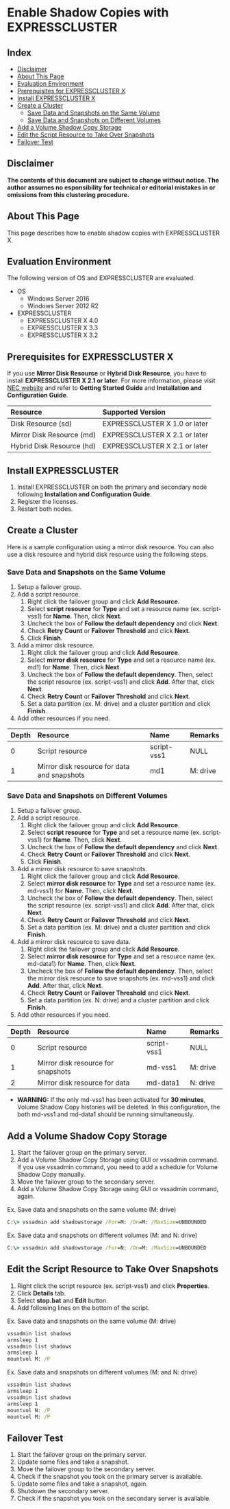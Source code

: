 # Enable Shadow Copies with EXPRESSCLUSTER
## Index
* [Disclaimer](#disclaimer)
* [About This Page](#about-this-page)
* [Evaluation Environment](#evaluation-environment)
* [Prerequisites for EXPRESSCLUSTER X](#prerequisites-for-expresscluster-x)
* [Install EXPRESSCLUSTER X](#install-expresscluster)
* [Create a Cluster](#create-a-cluster)
  * [Save Data and Snapshots on the Same Volume](#save-data-and-snapshots-on-the-same-volume) 
  * [Save Data and Snapshots on Different Volumes](#save-data-and-snapshots-on-different-volumes) 
* [Add a Volume Shadow Copy Storage](#add-a-volume-shadow-copy-storage)
* [Edit the Script Resource to Take Over Snapshots](#edit-the-script-resource-to-take-over-snapshots)
* [Failover Test](#failover-test)

<!---
* [Appendix](#appendix)
  * [Notes](#notes)
-->

## Disclaimer
**The contents of this document are subject to change without notice. The author assumes no esponsibility for technical or editorial mistakes in or omissions from this clustering procedure.**

## About This Page
This page describes how to enable shadow copies with EXPRESSCLUSTER X.

## Evaluation Environment
The following version of OS and EXPRESSCLUSTER are evaluated.
- OS
  - Windows Server 2016 
  - Windows Server 2012 R2
- EXPRESSCLUSTER
  -  EXPRESSCLUSTER X 4.0
  -  EXPRESSCLUSTER X 3.3
  -  EXPRESSCLUSTER X 3.2
<!--
```
+--------------------------+
| Active Directory         |
| - Windows Server 2012 R2 |
+--------------------------+
 |
 |  +--------------------------+
 +--| Cluster Node #1          |
 |  | - Windows Server 2012 R2 |
 |  | - EXPRESSCLUSTER X 3.2   |
 |  +--------------------------+
 |
 |  +--------------------------+
 +--| Cluster Node #2          |
 |  | - Windows Server 2012 R2 |
 |  | - EXPRESSCLUSTER X 3.2   |
 |  +--------------------------+
 |
 |  +--------------------------+
 +--| Client Machine           |
    | - Windows Server 2012 R2 |
    +--------------------------+
```
-->
## Prerequisites for EXPRESSCLUSTER X
If you use **Mirror Disk Resource** or **Hybrid Disk Resource**, you have to install **EXPRESSCLUSTER X 2.1 or later**. For more information, please visit [NEC website](http://www.nec.com/en/global/prod/expresscluster/en/support/manuals.html?) and refer to **Getting Started Guide** and **Installation and Configuration Guide**.

|Resource                      |Supported Version            |
|:-----------------------------|:----------------------------|
|Disk Resource (sd)            |EXPRESSCLUSTER X 1.0 or later|
|Mirror Disk Resource (md)     |EXPRESSCLUSTER X 2.1 or later|
|Hybrid Disk Resource (hd)     |EXPRESSCLUSTER X 2.1 or later|

## Install EXPRESSCLUSTER
1. Install EXPRESSCLUSTER on both the primary and secondary node following **Installation and Configuration Guide**.
1. Register the licenses.
1. Restart both nodes.

## Create a Cluster
Here is a sample configuration using a mirror disk resource. You can also use a disk resource and hybrid disk resource using the following steps.

### Save Data and Snapshots on the Same Volume
1. Setup a failover group.
1. Add a script resource.
   1. Right click the failover group and click **Add Resource**.
   1. Select **script resource** for **Type** and set a resource name (ex. script-vss1) for **Name**. Then, click **Next**.
   1. Uncheck the box of **Follow the default dependency** and click **Next**.
   1. Check **Retry Count** or **Failover Threshold** and click **Next**.
   1. Click **Finish**.
1. Add a mirror disk resource.
   1. Right click the failover group and click **Add Resource**.
   1. Select **mirror disk resource** for **Type** and set a resource name (ex. md1) for **Name**. Then, click **Next**.
   1. Uncheck the box of **Follow the default dependency**. Then, select the script resource (ex. script-vss1) and click **Add**. After that, click **Next**.
   1. Check **Retry Count** or **Failover Threshold** and click **Next**.
   1. Set a data partition (ex. M: drive) and a cluster partition and click **Finish**.
1. Add other resources if you need.

|Depth|Resource                                   |Name       |Remarks |
|:----|:------------------------------------------|:----------|:-------|
|0    |Script resource                            |script-vss1|NULL    |
|1    |Mirror disk resource for data and snapshots|md1        |M: drive|

### Save Data and Snapshots on Different Volumes
<!---
**Need to fix the procedure. For detail, please refer to https://github.com/fukunagt/Volume-Shadow-Copy-Service/issues/1 .**
-->
1. Setup a failover group.
1. Add a script resource.
   1. Right click the failover group and click **Add Resource**.
   1. Select **script resource** for **Type** and set a resource name (ex. script-vss1) for **Name**. Then, click **Next**.
   1. Uncheck the box of **Follow the default dependency** and click **Next**.
   1. Check **Retry Count** or **Failover Threshold** and click **Next**.
   1. Click **Finish**.
1. Add a mirror disk resource to save snapshots.
   1. Right click the failover group and click **Add Resource**.
   1. Select **mirror disk resource** for **Type** and set a resource name (ex. md-vss1) for **Name**. Then, click **Next**.
   1. Uncheck the box of **Follow the default dependency**. Then, select the script resource (ex. script-vss1) and click **Add**. After that, click **Next**.
   1. Check **Retry Count** or **Failover Threshold** and click **Next**.
   1. Set a data partition (ex. M: drive) and a cluster partition and click **Finish**.
1. Add a mirror disk resource to save data.
   1. Right click the failover group and click **Add Resource**.
   1. Select **mirror disk resource** for **Type** and set a resource name (ex. md-data1) for **Name**. Then, click **Next**.
   1. Uncheck the box of **Follow the default dependency**. Then, select the mirror disk resource to save snapshots (ex. md-vss1) and click **Add**. After that, click **Next**.
   1. Check **Retry Count** or **Failover Threshold** and click **Next**.
   1. Set a data partition (ex. N: drive) and a cluster partition and click **Finish**.
1. Add other resources if you need.

|Depth|Resource                          |Name       |Remarks |
|:----|:---------------------------------|:----------|:-------|
|0    |Script resource                   |script-vss1|NULL    |
|1    |Mirror disk resource for snapshots|md-vss1    |M: drive|
|2    |Mirror disk resource for data     |md-data1   |N: drive|

* **WARNING:** If the only md-vss1 has been activated for **30 minutes**, Volume Shadow Copy histories will be deleted. In this configuration, the both md-vss1 and md-data1 should be running simultaneously.

## Add a Volume Shadow Copy Storage
1. Start the failover group on the primary server.
1. Add a Volume Shadow Copy Storage using GUI or vssadmin command. If you use vssadmin command, you need to add a schedule for Volume Shadow Copy manually.
1. Move the failover group to the secondary server.
1. Add a Volume Shadow Copy Storage using GUI or vssadmin command, again.

Ex. Save data and snapshots on the same volume (M: drive)
```bat
C:\> vssadmin add shadowstorage /For=M: /On=M: /MaxSize=UNBOUNDED
```

Ex. Save data and snapshots on different volumes (M: and N: drive)
```bat
C:\> vssadmin add shadowstorage /For=N: /On=M: /MaxSize=UNBOUNDED
```

## Edit the Script Resource to Take Over Snapshots
1. Right click the script resource (ex. script-vss1) and click **Properties**.
1. Click **Details** tab.
1. Select **stop.bat** and **Edit** button.
1. Add following lines on the bottom of the script.

Ex. Save data and snapshots on the same volume (M: drive)
```bat
vssadmin list shadows
armsleep 1
vssadmin list shadows
armsleep 1
mountvol M: /P
```

Ex. Save data and snapshots on different volumes (M: and N: drive)
```bat
vssadmin list shadows
armsleep 1
vssadmin list shadows
armsleep 1
mountvol N: /P
mountvol M: /P
```

## Failover Test
1. Start the failover group on the primary server.
1. Update some files and take a snapshot.
1. Move the failover group to the secondary server.
1. Check if the snapshot you took on the primary server is available.
1. Update some files and take a snapshot, again.
1. Shutdown the secondary server.
1. Check if the snapshot you took on the secondary server is available.

<!---
## Appendix
### Notes 
FIXME
* If you save data and snapshots on different volumes, you may not get **Shadow Copy Volume** with **vssadmin** command. However, you can see it with GUI.

```
Contents of shadow copy set ID: {a976aee3-ffcf-4902-82cd-ca93ad7aa380}
   Contained 1 shadow copies at creation time: 4/16/2015 5:30:56 PM
      Shadow Copy ID: {6b0dde5b-4830-494a-8a74-268f42ffa613}
         Original Volume: (P:)\\?\Volume{ac25e9d6-b365-11e4-80e0-00155d459086}\
         Shadow Copy Volume: \\?\GLOBALROOT\Device\HarddiskVolumeShadowCopy397
:
```
--->
